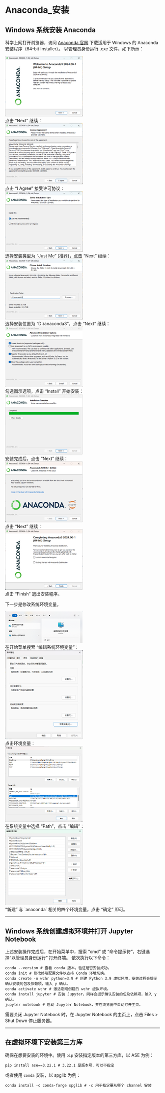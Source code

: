 # Anaconda_安装

## Windows 系统安装 Anaconda
科学上网打开浏览器，访问 [Anaconda 官网](https://www.anaconda.com/download/) 下载适用于 Windows 的 Anaconda 安装程序（64-bit Installer）。
以管理员身份运行 .exe 文件，如下所示：
<div align="left">
<img src="./figures/001.png" width = "50%" />
</div>
点击 “Next” 继续：
<div align="left">
<img src="./figures/002.png" width = "50%" />
</div>
点击 “I Agree” 接受许可协议：
<div align="left">
<img src="./figures/003.png" width = "50%" />
</div>
选择安装类型为 “Just Me” (推荐)，点击 “Next” 继续：
<div align="left">
<img src="./figures/004.png" width = "50%" />
</div>
选择安装位置为 “D:\anaconda3”，点击 “Next” 继续：
<div align="left">
<img src="./figures/005.png" width = "50%" />
</div>
勾选图示选项，点击 “Install” 开始安装：
<div align="left">
<img src="./figures/006.png" width = "50%" />
</div>
安装完成后，点击 “Next” 继续：
<div align="left">
<img src="./figures/007.png" width = "50%" />
</div>
点击 “Next” 继续：
<div align="left">
<img src="./figures/008.png" width = "50%" />
</div>
点击 “Finish” 退出安装程序。

下一步是修改系统环境变量。
<div align="left">
<img src="./figures/009.png" width = "50%" />
</div>
在开始菜单搜索 “编辑系统环境变量”：
<div align="left">
<img src="./figures/010.png" width = "50%" />
</div>
点击环境变量：
<div align="left">
<img src="./figures/011.png" width = "50%" />
</div>
在系统变量中选择 “Path”，点击 “编辑”：
<div align="left">
<img src="./figures/012.png" width = "50%" />
</div>
“新建” 与 `anaconda` 相关的四个环境变量，点击 “确定” 即可。

---

## Windows 系统创建虚拟环境并打开 Jupyter Notebook
上述安装操作完成后，在开始菜单中，搜索 “cmd” 或 “命令提示符”，右键选择“以管理员身份运行” 打开终端。
依次执行以下命令：
``` 
conda --version # 查看 conda 版本，验证是否安装成功。
conda init # 修改终端配置文件以支持 Conda 环境切换。
conda create -n wchr python=3.9 # 创建 Python 3.9 虚拟环境，安装过程会提示确认安装的包及依赖项，输入 y 确认。
conda activate wchr # 激活刚刚创建的 wchr 虚拟环境。
conda install jupyter # 安装 Jupyter，同样会提示确认安装的包及依赖项，输入 y 确认。
jupyter notebook # 启动 Jupyter Notebook，并在浏览器中自动打开主页。
```
需要关闭 Jupyter Notebook 时，在 Jupyter Notebook 的主页上，点击 Files > Shut Down 停止服务器。

---

## 在虚拟环境下安装第三方库
确保在想要安装的环境中。使用 `pip` 安装指定版本的第三方库，以 ASE 为例：
```
pip install ase==3.22.1 # 3.22.1 是版本号，可以不指定
```
或者使用 `conda` 安装，以 spglib 为例：
```
conda install -c conda-forge spglib # -c 用于指定要从哪个 channel 安装
```